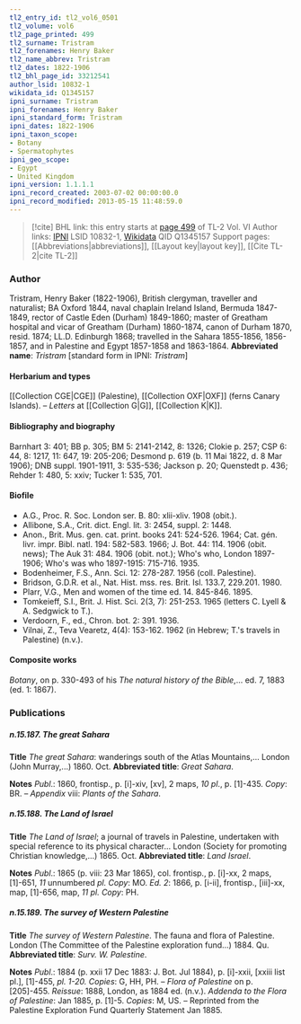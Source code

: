 ```yaml
---
tl2_entry_id: tl2_vol6_0501
tl2_volume: vol6
tl2_page_printed: 499
tl2_surname: Tristram
tl2_forenames: Henry Baker
tl2_name_abbrev: Tristram
tl2_dates: 1822-1906
tl2_bhl_page_id: 33212541
author_lsid: 10832-1
wikidata_id: Q1345157
ipni_surname: Tristram
ipni_forenames: Henry Baker
ipni_standard_form: Tristram
ipni_dates: 1822-1906
ipni_taxon_scope: 
- Botany
- Spermatophytes
ipni_geo_scope: 
- Egypt
- United Kingdom
ipni_version: 1.1.1.1
ipni_record_created: 2003-07-02 00:00:00.0
ipni_record_modified: 2013-05-15 11:48:59.0
---
```


> [!cite] BHL link: this entry starts at [page 499](https://www.biodiversitylibrary.org/page/33212541) of TL-2 Vol. VI
> Author links: [IPNI](https://www.ipni.org/a/10832-1) LSID 10832-1, [Wikidata](https://www.wikidata.org/wiki/Q1345157) QID Q1345157
> Support pages: [[Abbreviations|abbreviations]], [[Layout key|layout key]], [[Cite TL-2|cite TL-2]]

### Author

Tristram, Henry Baker (1822-1906), British clergyman, traveller and naturalist; BA Oxford 1844, naval chaplain Ireland Island, Bermuda 1847-1849, rector of Castle Eden (Durham) 1849-1860; master of Greatham hospital and vicar of Greatham (Durham) 1860-1874, canon of Durham 1870, resid. 1874; LL.D. Edinburgh 1868; travelled in the Sahara 1855-1856, 1856-1857, and in Palestine and Egypt 1857-1858 and 1863-1864. 
**Abbreviated name**: *Tristram* \[standard form in IPNI: *Tristram*\]

#### Herbarium and types

[[Collection CGE|CGE]] (Palestine), [[Collection OXF|OXF]] (ferns Canary Islands). – *Letters* at [[Collection G|G]], [[Collection K|K]].

#### Bibliography and biography

Barnhart 3: 401; BB p. 305; BM 5: 2141-2142, 8: 1326; Clokie p. 257; CSP 6: 44, 8: 1217, 11: 647, 19: 205-206; Desmond p. 619 (b. 11 Mai 1822, d. 8 Mar 1906); DNB suppl. 1901-1911, 3: 535-536; Jackson p. 20; Quenstedt p. 436; Rehder 1: 480, 5: xxiv; Tucker 1: 535, 701.

#### Biofile

- A.G., Proc. R. Soc. London ser. B. 80: xlii-xliv. 1908 (obit.).
- Allibone, S.A., Crit. dict. Engl. lit. 3: 2454, suppl. 2: 1448.
- Anon., Brit. Mus. gen. cat. print. books 241: 524-526. 1964; Cat. gén. livr. impr. Bibl. natl. 194: 582-583. 1966; J. Bot. 44: 114. 1906 (obit. news); The Auk 31: 484. 1906 (obit. not.); Who's who, London 1897-1906; Who's was who 1897-1915: 715-716. 1935.
- Bodenheimer, F.S., Ann. Sci. 12: 278-287. 1956 (coll. Palestine).
- Bridson, G.D.R. et al., Nat. Hist. mss. res. Brit. Isl. 133.7, 229.201. 1980.
- Plarr, V.G., Men and women of the time ed. 14. 845-846. 1895.
- Tomkeieff, S.I., Brit. J. Hist. Sci. 2(3, 7): 251-253. 1965 (letters C. Lyell & A. Sedgwick to T.).
- Verdoorn, F., ed., Chron. bot. 2: 391. 1936.
- Vilnai, Z., Teva Vearetz, 4(4): 153-162. 1962 (in Hebrew; T.'s travels in Palestine) (n.v.).

#### Composite works

*Botany*, on p. 330-493 of his *The natural history of the Bible*,... ed. 7, 1883 (ed. 1: 1867).

### Publications

##### n.15.187. The great Sahara

**Title**
*The great Sahara*: wanderings south of the Atlas Mountains,... London (John Murray,...) 1860. Oct.
**Abbreviated title**: *Great Sahara*.

**Notes**
*Publ*.: 1860, frontisp., p. \[i\]-xiv, \[xv\], 2 maps, *10 pl*., p. \[1\]-435. *Copy*: BR. – *Appendix* viii:
*Plants of the Sahara*.

##### n.15.188. The Land of Israel

**Title**
*The Land of Israel*; a journal of travels in Palestine, undertaken with special reference to its physical character... London (Society for promoting Christian knowledge,...) 1865. Oct.
**Abbreviated title**: *Land Israel*.

**Notes**
*Publ*.: 1865 (p. viii: 23 Mar 1865), col. frontisp., p. \[i\]-xx, 2 maps, \[1\]-651, *11* unnumbered *pl. Copy*: MO.
*Ed. 2*: 1866, p. \[i-ii\], frontisp., \[iii\]-xx, map, \[1\]-656, map, *11 pl. Copy*: PH.

##### n.15.189. The survey of Western Palestine

**Title**
*The survey of Western Palestine*. The fauna and flora of Palestine. London (The Committee of the Palestine exploration fund...) 1884. Qu.
**Abbreviated title**: *Surv. W. Palestine*.

**Notes**
*Publ*.: 1884 (p. xxii 17 Dec 1883: J. Bot. Jul 1884), p. \[i\]-xxii, \[xxiii list pl.\], \[1\]-455, *pl. 1-20. Copies*: G, HH, PH. – *Flora of Palestine* on p. \[205\]-455.
*Reissue*: 1888, London, as 1884 ed. (n.v.).
*Addenda to the Flora of Palestine*: Jan 1885, p. \[1\]-5. *Copies*: M, US. – Reprinted from the Palestine Exploration Fund Quarterly Statement Jan 1885.

